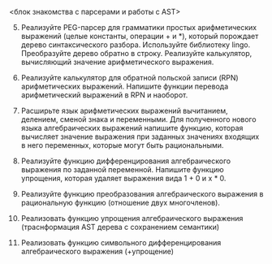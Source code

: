 <блок знакомства с парсерами и работы с AST>

5)  Реализуйте PEG-парсер для грамматики простых арифметических выражений (целые константы, операции + и *), который порождает дерево синтаксического разбора. Используйте библиотеку lingo. Преобразуйте дерево обратно в строку. Реализуйте калькулятор, вычисляющий значение арифметического выражения. 

6) Реализуйте калькулятор для обратной польской записи (RPN) арифметических выражений. Напишите функции перевода арифметический выражений в RPN и наоборот.

7) Расширьте язык арифметических выражений вычитанием, делением, сменой знака и переменными. Для полученного нового языка алгебраических выражений напишите функцию, которая вычисляет значение выражения при заданных значениях входящих в него переменных, которые могут быть рациональными.  

8) Реализуйте функцию дифференцирования алгебраического выражения по заданной переменной. Напишите функцию упрощения, которая удаляет выражения вида 1 + 0 и x * 0.

9) Реализуйте функцию преобразования алгебраического выражения в рациональную функцию (отношение двух многочленов).

10) Реализовать функцию упрощения алгебраического выражения (траснформация AST дерева с сохранением семантики)

11) Реализовать функцию символьного дифференцирования алгебраического выражения (+упрощение)